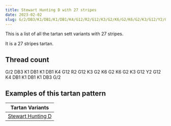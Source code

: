 ```yaml
---
title: Stewart Hunting D with 27 stripes
date: 2023-02-02
slug: G/2/DB3/K1/DB1/K1/DB1/K4/G12/R2/G12/K3/G2/K6/G2/K6/G2/K3/G12/Y2/G12/K4/DB1/K1/DB1/K1/DB3/G/2
---
```

This is a list of all the tartan sett variants with 27 stripes.

It is a 27 stripes tartan.


## Thread count
G/2 DB3 K1 DB1 K1 DB1 K4 G12 R2 G12 K3 G2 K6 G2 K6 G2 K3 G12 Y2 G12 K4 DB1 K1 DB1 K1 DB3 G/2

## Examples of this tartan pattern

| Tartan Variants |
|---------------|
| [Stewart Hunting D](/variants/g/2/db3/k1/db1/k1/db1/k4/g12/r2/g12/k3/g2/k6/g2/k6/g2/k3/g12/y2/g12/k4/db1/k1/db1/k1/db3/g/2-db00004c-g004c00-k000000-rc80000-yc8c800)||
